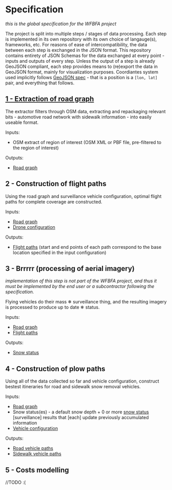# Specification
_this is the global specification for the WFBFA project_

The project is split into multiple steps / stages of data processing.
Each step is implemented in its own repository with its own choice of langauge(s), frameworks, etc.
For reasons of ease of intercompatibility, the data between each step is exchanged in the JSON format.
This repository contains entirety of JSON Schemas for the data exchanged at every point - inputs and outputs of every step.
Unless the output of a step is already GeoJSON compliant, each step provides means to (re)export the data in GeoJSON format, mainly for visualization purposes.
Coordiantes system used implicitly follows [GeoJSON spec](https://datatracker.ietf.org/doc/html/rfc7946#section-3.1.1) - that is a position is a `[lon, lat]` pair, and everything that follows.

## [1 - Extraction of road graph](https://github.com/WFBFA/Extract-OSM)

The extractor filters through OSM data, extracting and repackaging relevant bits - automotive road network with sidewalk information - into easily useable format.

Inputs:
- OSM extract of region of interest (OSM XML or PBF file, pre-filtered to the region of interest)

Outputs:
- [Road graph](1.road-graph.schema.json)

## 2 - Construction of flight paths

Using the road graph and surveillance vehicle configuration, optimal flight paths for complete coverage are constructed. 

Inputs:
- [Road graph](1.road-graph.schema.json)
- [Drone configuration](2.drones.schema.json)

Outputs:
- [Flight paths](2.flight-paths.schema.json) (start and end points of each path correspond to the base location specified in the input configuration)

## 3 - Brrrrr (processing of aerial imagery)

_implementation of this step is not part of the WFBFA project, and thus it must be implemented by the end user or a subcontractor following the specification._

Flying vehicles do their mass ❄ surveillance thing, and the resulting imagery is processed to produce up to date ❄ status.

Inputs:
- [Road graph](1.road-graph.schema.json)
- [Flight paths](2.flight-paths.schema.json)

Outputs:
- [Snow status](3.snow-status.schema.json)

## 4 - Construction of plow paths

Using all of the data collected so far and vehicle configuration, construct bestest itineraries for road and sidewalk snow removal vehicles.

Inputs:
- [Road graph](1.road-graph.schema.json)
- Snow status(es) - a default snow depth + 0 or more [snow status](3.snow-status.schema.json) \[surveillance\] results that \[each\] update previously accumulated information
- [Vehicle configuration](4.vehicles.schema.json)

Outputs:
- [Road vehicle paths](4.road-paths.schema.json)
- [Sidewalk vehicle paths](4.sidewalk-paths.schema.json)

## 5 - Costs modelling

//TODO :(
